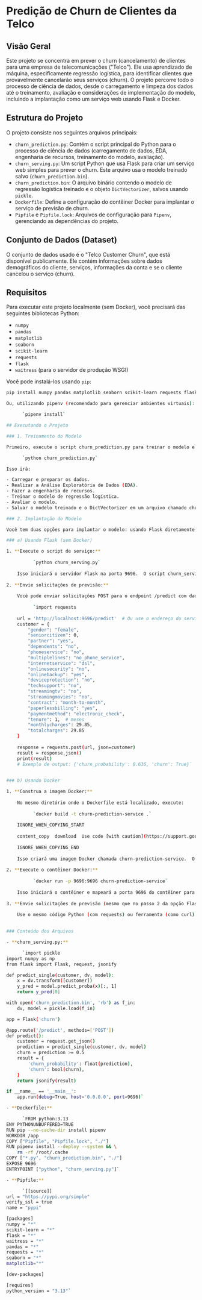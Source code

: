 # Predição de Churn de Clientes da Telco

## Visão Geral

Este projeto se concentra em prever o churn (cancelamento) de clientes para uma empresa de telecomunicações ("Telco"). Ele usa aprendizado de máquina, especificamente regressão logística, para identificar clientes que provavelmente cancelarão seus serviços (churn). O projeto percorre todo o processo de ciência de dados, desde o carregamento e limpeza dos dados até o treinamento, avaliação e considerações de implementação do modelo, incluindo a implantação como um serviço web usando Flask e Docker.

## Estrutura do Projeto

O projeto consiste nos seguintes arquivos principais:

*   `churn_prediction.py`: Contém o script principal do Python para o processo de ciência de dados (carregamento de dados, EDA, engenharia de recursos, treinamento do modelo, avaliação).
*   `churn_serving.py`:  Um script Python que usa Flask para criar um serviço web simples para prever o churn.  Este arquivo usa o modelo treinado salvo (`churn_prediction.bin`).
*   `churn_prediction.bin`:  O arquivo binário contendo o modelo de regressão logística treinado e o objeto `DictVectorizer`, salvos usando `pickle`.
*   `Dockerfile`:  Define a configuração do contêiner Docker para implantar o serviço de previsão de churn.
*   `Pipfile` e `Pipfile.lock`: Arquivos de configuração para `Pipenv`, gerenciando as dependências do projeto.

## Conjunto de Dados (Dataset)

O conjunto de dados usado é o "Telco Customer Churn", que está disponível publicamente. Ele contém informações sobre dados demográficos do cliente, serviços, informações da conta e se o cliente cancelou o serviço (churn).

## Requisitos

Para executar este projeto localmente (sem Docker), você precisará das seguintes bibliotecas Python:

*   `numpy`
*   `pandas`
*   `matplotlib`
*   `seaborn`
*   `scikit-learn`
*   `requests`
*   `flask`
*   `waitress` (para o servidor de produção WSGI)

Você pode instalá-los usando `pip`:

```bash
pip install numpy pandas matplotlib seaborn scikit-learn requests flask waitress`

Ou, utilizando pipenv (recomendado para gerenciar ambientes virtuais):

      `pipenv install`

## Executando o Projeto

### 1. Treinamento do Modelo

Primeiro, execute o script churn_prediction.py para treinar o modelo e salvar o modelo treinado e o vetorizador:

      `python churn_prediction.py`

Isso irá:

- Carregar e preparar os dados.
- Realizar a Análise Exploratória de Dados (EDA).
- Fazer a engenharia de recursos.
- Treinar o modelo de regressão logística.
- Avaliar o modelo.
- Salvar o modelo treinado e o DictVectorizer em um arquivo chamado churn_prediction.bin.

### 2. Implantação do Modelo

Você tem duas opções para implantar o modelo: usando Flask diretamente ou usando Docker.

### a) Usando Flask (sem Docker)

1. **Execute o script de serviço:**
    
          `python churn_serving.py`
    
    Isso iniciará o servidor Flask na porta 9696.  O script churn_serving.py carrega o modelo pré-treinado (churn_prediction.bin) e expõe um endpoint /predict para receber solicitações de previsão.
    
2. **Envie solicitações de previsão:**
    
    Você pode enviar solicitações POST para o endpoint /predict com dados do cliente no formato JSON.  Você pode usar requests (ou ferramentas como curl ou Postman) para isso.  Por exemplo, usando Python:
    
          `import requests
    
    url = 'http://localhost:9696/predict'  # Ou use o endereço do servidor, se não for local
    customer = {
        "gender": "female",
        "seniorcitizen": 0,
        "partner": "yes",
        "dependents": "no",
        "phoneservice": "no",
        "multiplelines": "no_phone_service",
        "internetservice": "dsl",
        "onlinesecurity": "no",
        "onlinebackup": "yes",
        "deviceprotection": "no",
        "techsupport": "no",
        "streamingtv": "no",
        "streamingmovies": "no",
        "contract": "month-to-month",
        "paperlessbilling": "yes",
        "paymentmethod": "electronic_check",
        "tenure": 1,  # meses
        "monthlycharges": 29.85,
        "totalcharges": 29.85
    }
    
    response = requests.post(url, json=customer)
    result = response.json()
    print(result)
    # Exemplo de output: {'churn_probability': 0.636, 'churn': True}`
    

### b) Usando Docker

1. **Construa a imagem Docker:**
    
    No mesmo diretório onde o Dockerfile está localizado, execute:
    
          `docker build -t churn-prediction-service .`
    
    IGNORE_WHEN_COPYING_START
    
    content_copy  download  Use code [with caution](https://support.google.com/legal/answer/13505487).Bash
    
    IGNORE_WHEN_COPYING_END
    
    Isso criará uma imagem Docker chamada churn-prediction-service.  O Dockerfile configura o ambiente Python, instala as dependências usando Pipenv e copia os arquivos necessários para o contêiner.
    
2. **Execute o contêiner Docker:**
    
          `docker run -p 9696:9696 churn-prediction-service`
    
    Isso iniciará o contêiner e mapeará a porta 9696 do contêiner para a porta 9696 na sua máquina host.  O serviço Flask estará acessível da mesma forma que na execução local (usando localhost:9696).
    
3. **Envie solicitações de previsão (mesmo que no passo 2 da opção Flask):**
    
    Use o mesmo código Python (com requests) ou ferramenta (como curl) para enviar solicitações POST para o endpoint /predict no http://localhost:9696.  O contêiner Docker está executando o mesmo serviço Flask.
    

### Conteúdo dos Arquivos

- **churn_serving.py:**

      `import pickle
import numpy as np
from flask import Flask, request, jsonify

def predict_single(customer, dv, model):
    x = dv.transform([customer])
    y_pred = model.predict_proba(x)[:, 1]
    return y_pred[0]

with open('churn_prediction.bin', 'rb') as f_in:
    dv, model = pickle.load(f_in)

app = Flask('churn')

@app.route('/predict', methods=['POST'])
def predict():
    customer = request.get_json()
    prediction = predict_single(customer, dv, model)
    churn = prediction >= 0.5
    result = {
        'churn_probability': float(prediction),
        'churn': bool(churn),
    }
    return jsonify(result)

if __name__ == '__main__':
    app.run(debug=True, host='0.0.0.0', port=9696)`

- **Dockerfile:**

      `FROM python:3.13
ENV PYTHONUNBUFFERED=TRUE
RUN pip --no-cache-dir install pipenv
WORKDIR /app
COPY ["Pipfile", "Pipfile.lock", "./"]
RUN pipenv install --deploy --system && \
    rm -rf /root/.cache
COPY ["*.py", "churn_prediction.bin", "./"]
EXPOSE 9696
ENTRYPOINT ["python", "churn_serving.py"]`

- **Pipfile:**

      `[[source]]
url = "https://pypi.org/simple"
verify_ssl = true
name = "pypi"

[packages]
numpy = "*"
scikit-learn = "*"
flask = "*"
waitress = "*"
pandas = "*"
requests = "*"
seaborn = "*"
matplotlib="*"

[dev-packages]

[requires]
python_version = "3.13"`
